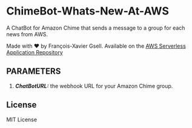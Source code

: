# ChimeBot-Whats-New-At-AWS

A ChatBot for Amazon Chime that sends a message to a group for each news from AWS.

Made with ❤️ by François-Xavier Gsell. Available on the [AWS Serverless Application Repository](https://aws.amazon.com/serverless)

## PARAMETERS

1. ***ChatBotURL:*** the webhook URL for your Amazon Chime group.

## License

MIT License